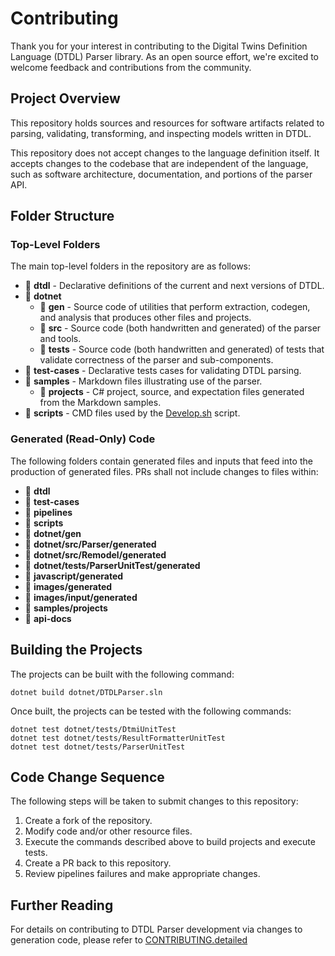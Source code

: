 ﻿# Contributing

Thank you for your interest in contributing to the Digital Twins Definition Language (DTDL) Parser library. As an open source effort, we're excited to welcome feedback and contributions from the community.

## Project Overview

This repository holds sources and resources for software artifacts related to parsing, validating, transforming, and inspecting models written in DTDL.

This repository does not accept changes to the language definition itself.
It accepts changes to the codebase that are independent of the language, such as software architecture, documentation, and portions of the parser API.

## Folder Structure

### Top-Level Folders

The main top-level folders in the repository are as follows:

* :file_folder: **dtdl** - Declarative definitions of the current and next versions of DTDL.
* :open_file_folder: **dotnet**
  * :file_folder: **gen** - Source code of utilities that perform extraction, codegen, and analysis that produces other files and projects.
  * :file_folder: **src** - Source code (both handwritten and generated) of the parser and tools.
  * :file_folder: **tests** - Source code (both handwritten and generated) of tests that validate correctness of the parser and sub-components.
* :file_folder: **test-cases** - Declarative tests cases for validating DTDL parsing.
* :open_file_folder: **samples** - Markdown files illustrating use of the parser.
  * :file_folder: **projects** - C# project, source, and expectation files generated from the Markdown samples.
* :file_folder: **scripts** - CMD files used by the [Develop.sh](#building-the-projects) script.

### Generated (Read-Only) Code

The following folders contain generated files and inputs that feed into the production of generated files.
PRs shall not include changes to files within:

* :file_folder: **dtdl**
* :file_folder: **test-cases**
* :file_folder: **pipelines**
* :file_folder: **scripts**
* :file_folder: **dotnet/gen**
* :file_folder: **dotnet/src/Parser/generated**
* :file_folder: **dotnet/src/Remodel/generated**
* :file_folder: **dotnet/tests/ParserUnitTest/generated**
* :file_folder: **javascript/generated**
* :file_folder: **images/generated**
* :file_folder: **images/input/generated**
* :file_folder: **samples/projects**
* :file_folder: **api-docs**

## Building the Projects

The projects can be built with the following command:

```Console
dotnet build dotnet/DTDLParser.sln
```

Once built, the projects can be tested with the following commands:

```Console
dotnet test dotnet/tests/DtmiUnitTest 
dotnet test dotnet/tests/ResultFormatterUnitTest
dotnet test dotnet/tests/ParserUnitTest
```

## Code Change Sequence

The following steps will be taken to submit changes to this repository:

1. Create a fork of the repository.
1. Modify code and/or other resource files.
1. Execute the commands described above to build projects and execute tests.
1. Create a PR back to this repository.
1. Review pipelines failures and make appropriate changes.

## Further Reading

For details on contributing to DTDL Parser development via changes to generation code, please refer to [CONTRIBUTING.detailed][contributing_detailed]

<!-- LINKS -->
[contributing_detailed]: CONTRIBUTING.detailed.md

